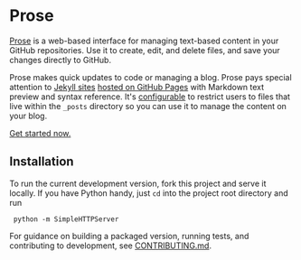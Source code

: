 # Prose

[Prose](http://prose.io) is a web-based interface for managing text-based
content in your GitHub repositories. Use it to create, edit, and delete files,
 and save your changes directly to GitHub.

Prose makes quick updates to code or managing a blog. Prose pays special
attention to [Jekyll sites](https://github.com/mojombo/jekyll)
[hosted on GitHub Pages](http://pages.github.com) with Markdown text preview
and syntax reference. It's [configurable](http://prose.io/help/handbook.html)
to restrict users to files that live within the `_posts` directory so you can
use it to manage the content on your blog.

[Get started now.](http://prose.io/help/getting-started.html)

## Installation

To run the current development version, fork this project and serve it locally.
If you have Python handy, just `cd` into the project root directory and run

     python -m SimpleHTTPServer

For guidance on building a packaged version, running tests, and contributing to
development, see [CONTRIBUTING.md](CONTRIBUTING.md).
